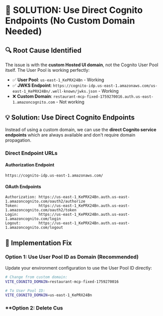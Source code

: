 # 🎯 SOLUTION: Use Direct Cognito Endpoints (No Custom Domain Needed)

## 🔍 **Root Cause Identified**

The issue is with the **custom Hosted UI domain**, not the Cognito User Pool itself. The User Pool is working perfectly:

- ✅ **User Pool**: `us-east-1_KePRX24Bn` - Working
- ✅ **JWKS Endpoint**: `https://cognito-idp.us-east-1.amazonaws.com/us-east-1_KePRX24Bn/.well-known/jwks.json` - Working
- ❌ **Custom Domain**: `restaurant-mcp-fixed-1759270016.auth.us-east-1.amazoncognito.com` - Not working

## 💡 **Solution: Use Direct Cognito Endpoints**

Instead of using a custom domain, we can use the **direct Cognito service endpoints** which are always available and don't require domain propagation.

### **Direct Endpoint URLs**

#### **Authorization Endpoint**
```
https://cognito-idp.us-east-1.amazonaws.com/
```

#### **OAuth Endpoints**
```
Authorization: https://us-east-1_KePRX24Bn.auth.us-east-1.amazoncognito.com/oauth2/authorize
Token:         https://us-east-1_KePRX24Bn.auth.us-east-1.amazoncognito.com/oauth2/token
Login:         https://us-east-1_KePRX24Bn.auth.us-east-1.amazoncognito.com/login
Logout:        https://us-east-1_KePRX24Bn.auth.us-east-1.amazoncognito.com/logout
```

## 🔧 **Implementation Fix**

### **Option 1: Use User Pool ID as Domain (Recommended)**

Update your environment configuration to use the User Pool ID directly:

```bash
# Change from custom domain:
VITE_COGNITO_DOMAIN=restaurant-mcp-fixed-1759270016

# To User Pool ID:
VITE_COGNITO_DOMAIN=us-east-1_KePRX24Bn
```

### **Option 2: Delete Cus